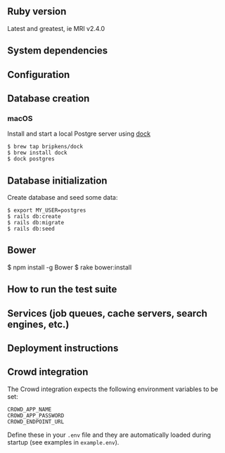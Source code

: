 ## Ruby version

Latest and greatest, ie MRI v2.4.0

## System dependencies

## Configuration

## Database creation

### macOS

Install and start a local Postgre server using [dock](https://github.com/bripkens/dock)

    $ brew tap bripkens/dock
    $ brew install dock
    $ dock postgres

## Database initialization

Create database and seed some data:

    $ export MY_USER=postgres
    $ rails db:create
    $ rails db:migrate
    $ rails db:seed

## Bower

$ npm install -g Bower
$ rake bower:install

## How to run the test suite

## Services (job queues, cache servers, search engines, etc.)

## Deployment instructions

## Crowd integration

The Crowd integration expects the following environment variables to be set:

    CROWD_APP_NAME
    CROWD_APP_PASSWORD
    CROWD_ENDPOINT_URL

Define these in your `.env` file and they are automatically loaded during startup (see examples in `example.env`).

